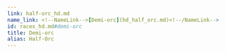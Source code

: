 ```yaml
---
link: half-orc_hd.md
name_link: <!--NameLink-->[Demi-orc](hd_half_orc.md)<!--/NameLink-->
id: races_hd.md#demi-orc
title: Demi-orc
alias: Half-Orc
---
```



